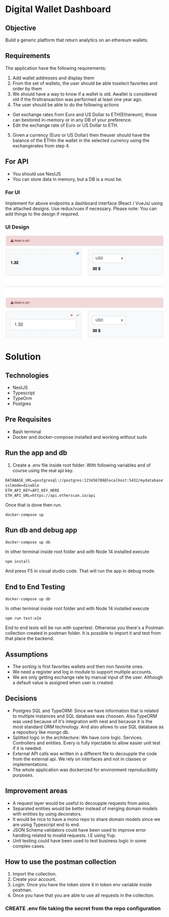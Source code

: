 # Digital Wallet Dashboard

## Objective

Build a generic platform that return analytics on an ethereum wallets.

## Requirements

The application have the following requirements:

1. Add wallet addresses and display them
2. From the set of wallets, the user should be able toselect favorites and order by them
3. We should have a way to know if a wallet is old. Awallet is considered old if the firsttransaction was performed at least one year ago.
4. The user should be able to do the following actions

- Get exchange rates from Euro and US Dollar to ETH(Ethereum), those can bestored in-memory or in any DB of your preference.
- Edit the exchange rate of Euro or US Dollar to ETH.

5.  Given a currency (Euro or US Dollar) then theuser should have the balance of the ETHin the wallet in the selected currency using the exchangerates from step 4.

## For API

- You should use NestJS
- You can store data in memory, but a DB is a must be.

### For UI

Implement for above endpoints a dashboard interface (React / VueJs) using the attached designs.
Use redux/vuex if necessary. Please note: You can add things to the design if required.

### UI Design

![](https://raw.githubusercontent.com/yaritaft/wallet-analytics-nest/master/doc/ui-design2.png)

# Solution

## Technologies

- NestJS
- Typescript
- TypeOrm
- Postgres

## Pre Requisites

- Bash terminal
- Docker and docker-compose installed and working without sudo

## Run the app and db

1. Create a .env file inside root folder. With following variables and of course using the real api key.

```
DATABASE_URL=postgresql://postgres:123456789@localhost:5432/mydatabase?sslmode=disable
ETH_API_KEY=API_KEY_HERE
ETH_API_URL=https://api.etherscan.io/api
```

Once that is done then run.

```
docker-compose up
```

## Run db and debug app

```
docker-compose up db
```

In other terminal inside root folder and with Node 14 installed execute

```
npm install
```

And press F5 in visual studio code. That will run the app in debug mode.

## End to End Testing

```
docker-compose up db
```

In other terminal inside root folder and with Node 14 installed execute

```
npm run test:e2e
```

End to end tests will be run with supertest. Otherwise you there's a Postman collection created in postman folder. It is possible to import it and test from that place the backend.

## Assumptions

- The sorting is first favorites wallets and then non favorite ones.
- We need a register and log in module to support multiple accounts.
- We are only getting exchange rate by manual input of the user. Although a default value is assigned when user is created.

## Decisions

- Postgres SQL and TypeORM: Since we have information that is related to multiple instances and SQL database was choosen. Also TypeORM was used because of it's integration with nest and because it is the most standard ORM technology. And also allows to use SQL database as a repository like mongo db.
- Splitted logic in the architecture: We have core logic. Services. Controllers and entities. Every is fully injectable to allow easier unit test if it is needed.
- External API calls was written in a different file to decoupple the code from the external api. We rely on interfaces and not in classes or implementations.
- The whole application was dockerized for environment reproducibility purposes.

## Improvement areas

- A request layer would be useful to decoupple requests from axios.
- Separated entities would be better instead of merging domain models with entities by using decorators.
- It would be nice to have a mono repo to share domain models since we are using Typescript end to end.
- JSON Schema validators could have been used to improve error handling related to invalid requests. I.E using Yup.
- Unit testing could have been used to test business logic in some complex cases.

## How to use the postman collection

1. Import the collection.
2. Create your account.
3. Login. Once you have the token store it in token env variable inside postman.
4. Once you have that you are able to use all requests in the collection.


### CREATE .env file taking the secret from the repo configuration

